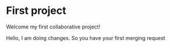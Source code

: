 # First project

Welcome my first collaborative project!

Hello,
I am doing changes.
So you have your first merging request
